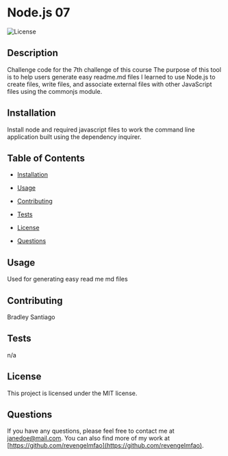 # Node.js 07

![License](https://img.shields.io/badge/License-MIT-blue.svg)

## Description

Challenge code for the 7th challenge of this course
The purpose of this tool is to help users generate easy readme.md files
I learned to use Node.js to create files, write files, and associate external files with other JavaScript files using the commonjs module.

## Installation
Install node and required javascript files to work the command line application built using the dependency inquirer.

## Table of Contents

* [Installation](#installation)
* [Usage](#usage)
* [Contributing](#contributing)
* [Tests](#tests)

* [License](#license)

* [Questions](#questions)


## Usage

Used for generating easy read me md files

## Contributing

Bradley Santiago

## Tests

n/a

## License

This project is licensed under the MIT license.

## Questions

If you have any questions, please feel free to contact me at [janedoe@mail.com](mailto:janedoe@mail.com). You can also find more of my work at [https://github.com/revengelmfao](https://github.com/revengelmfao).
